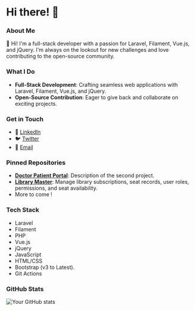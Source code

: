 # Hi there! 👋

### About Me
👋 Hi! I'm a full-stack developer with a passion for Laravel, Filament, Vue.js, and jQuery. I'm always on the lookout for new challenges and love contributing to the open-source community.

### What I Do
- **Full-Stack Development**: Crafting seamless web applications with Laravel, Filament, Vue.js, and jQuery.
- **Open-Source Contribution**: Eager to give back and collaborate on exciting projects.

### Get in Touch
- 💼 [LinkedIn](https://www.linkedin.com/in/ankit-kabra-00737b151)
- 🐦 [Twitter](https://twitter.com/thegr8devX)
- 📧 [Email](mailto:ankitswonders@gmail.com)

### Pinned Repositories
- [**Doctor Patient Portal**](https://github.com/thegr8dev/doctorpatientportal): Description of the second project.
- [**Library Master**](https://github.com/thegr8dev/mylibrary): Manage library subscriptions, seat records, user roles, permissions, and seat availability.
- More to come !

### Tech Stack
- Laravel
- Filament
- PHP
- Vue.js
- jQuery
- JavaScript
- HTML/CSS
- Bootstrap (v3 to Latest).
- Git Actions 

### GitHub Stats
![Your GitHub stats](https://github-readme-stats.vercel.app/api?username=thegr8dev&show_icons=true&theme=radical)

<!--START_SECTION:activity-->
<!--END_SECTION:activity-->
